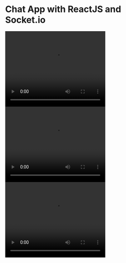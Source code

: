# Chat App with ReactJS and Socket.io


<video width="320" height="240" controls>
  <source src="/client/public/projectvideo.mp4" type="video/mp4">
</video>

<video width="320" height="240" controls>
  <source src="client/public/projectvideo.mp4" type="video/mp4">
</video>

<video width="320" height="240" controls>
  <source src="projectvideo.mp4" type="video/mp4">
</video>
